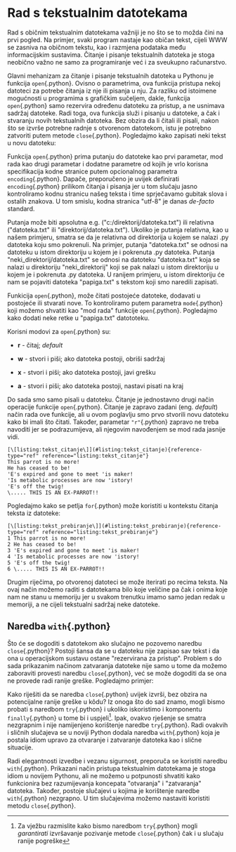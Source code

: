 # Rad s tekstualnim datotekama

Rad s običnim tekstualnim datotekama važniji je no što se to možda čini
na prvi pogled. Na primjer, svaki program nastaje kao običan tekst,
cijeli WWW se zasniva na običnom tekstu, kao i razmjena podataka među
informacijskim sustavima. Čitanje i pisanje tekstualnih datoteka je
stoga neobično važno ne samo za programiranje već i za sveukupno
računarstvo.

Glavni mehanizam za čitanje i pisanje tekstualnih datoteka u Pythonu je
funkcija `open`{.python}. Ovisno o parametrima, ova funkcija pristupa
nekoj datoteci za potrebe čitanja iz nje ili pisanja u nju. Za razliku
od istoimene mogućnosti u programima s grafičkim sučeljem, dakle,
funkcija `open`{.python} samo rezervira određenu datoteku za pristup, a
ne usnimava sadržaj datoteke. Radi toga, ova funkcija služi i pisanju u
datoteke, a čak i stvaranju novih tekstualnih datoteka. Bez obzira da li
čitali ili pisali, nakon što se izvrše potrebne radnje s otvorenom
datotekom, istu je potrebno zatvoriti putem metode `close`{.python}.
Pogledajmo kako zapisati neki tekst u novu datoteku:

Funkcija `open`{.python} prima putanju do datoteke kao prvi parametar,
mod rada kao drugi parametar i dodatne parametre od kojih je vrlo
korisna specifikacija kodne stranice putem opcionalnog parametra
`encoding`{.python}. Dapače, preporučeno je uvijek definirati
`encoding`{.python} prilikom čitanja i pisanja jer u tom slučaju jasno
kontroliramo kodnu stranicu našeg teksta i time sprječavamo gubitak
slova i ostalih znakova. U tom smislu, kodna stranica \"utf-8\" je danas
*de-facto* standard.

Putanja može biti apsolutna e.g. (\"c:/direktorij/datoteka.txt\") ili
relativna (\"datoteka.txt\" ili \"direktorij/datoteka.txt\"). Ukoliko je
putanja relativna, kao u našem primjeru, smatra se da je relativna od
direktorija u kojem se nalazi .py datoteka koju smo pokrenuli. Na
primjer, putanja \"datoteka.txt\" se odnosi na datoteku u istom
direktoriju u kojem je i pokrenuta .py datoteka. Putanja
\"neki_direktorij/datoteka.txt\" se odnosi na datoteku \"datoteka.txt\"
koja se nalazi u direktoriju \"neki_direktorij\" koji se pak nalazi u
istom direktoriju u kojem je i pokrenuta .py datoteka. U ranijem
primjeru, u istom direktoriju će nam se pojaviti datoteka \"papiga.txt\"
s tekstom koji smo naredili zapisati.

Funkicija `open`{.python}, može čitati postojeće datoteke, dodavati u
postojeće ili stvarati nove. To kontroliramo putem parametra
`mode`{.python} koji možemo shvatiti kao \"mod rada\" funkcije
`open`{.python}. Pogledajmo kako dodati neke retke u \"papiga.txt\"
datototeku.

Korisni modovi za `open`{.python} su:

-   **r** - čitaj; *default*

-   **w** - stvori i piši; ako datoteka postoji, obriši sadržaj

-   **x** - stvori i piši; ako datoteka postoji, javi grešku

-   **a** - stvori i piši; ako datoteka postoji, nastavi pisati na kraj

Do sada smo samo pisali u datoteku. Čitanje je jednostavno drugi način
operacije funkcije `open`{.python}. Čitanje je zapravo zadani (eng.
*default*) način rada ove funkcije, ali u ovom poglavlju smo prvo
stvorili novu datoteku kako bi imali što čitati. Također, parametar
`"r"`{.python} zapravo ne treba navoditi jer se podrazumijeva, ali
njegovim navođenjem se mod rada jasnije vidi.

``` pythonp
[\[listing:tekst_citanje\]](#listing:tekst_citanje){reference-type="ref" reference="listing:tekst_citanje"}
This parrot is no more!
He has ceased to be!
'E's expired and gone to meet 'is maker!
'Is metabolic processes are now 'istory!
'E's off the twig!
\..... THIS IS AN EX-PARROT!!
```

Pogledajmo kako se petlja `for`{.python} može koristiti u kontekstu
čitanja teksta iz datoteke:

``` pythonp
[\[listing:tekst_prebiranje\]](#listing:tekst_prebiranje){reference-type="ref" reference="listing:tekst_prebiranje"}
1 This parrot is no more!
2 He has ceased to be!
3 'E's expired and gone to meet 'is maker!
4 'Is metabolic processes are now 'istory!
5 'E's off the twig!
6 \..... THIS IS AN EX-PARROT!!
```

Drugim riječima, po otvorenoj datoteci se može iterirati po recima
teksta. Na ovaj način možemo raditi s datotekama bilo koje veličine pa
čak i onima koje nam ne stanu u memoriju jer u svakom trenutku imamo
samo jedan redak u memoriji, a ne cijeli tekstualni sadržaj neke
datoteke.

## Naredba `with`{.python}

Što će se dogoditi s datotekom ako slučajno ne pozovemo naredbu
`close`{.python}? Postoji šansa da se u datoteku nije zapisao sav tekst
i da ona u operacijskom sustavu ostane \"rezervirana za pristup\".
Problem s do sada prikazanim načinom zatvaranja datoteke nije samo u
tome da možemo zaboraviti provesti naredbu `close`{.python}, već se može
dogoditi da se ona ne provede radi ranije greške. Pogledajmo primjer:

Kako riješiti da se naredba `close`{.python} uvijek izvrši, bez obzira
na potencijalne ranije greške u kôdu? Iz onoga što do sad znamo, mogli
bismo probati s naredbom `try`{.python} i ukoliko iskoristimo i
komponentu `finally`{.python} u tome bi i uspjeli[^1]. Ipak, ovakvo
rješenje se smatra nezgrapnim i nije namijenjeno korištenje naredbe
`try`{.python}. Radi ovakvih i sličnih slučajeva se u noviji Python
dodala naredba `with`{.python} koja je postala idiom upravo za otvaranje
i zatvaranje datoteka kao i slične situacije.

Radi elegantnosti izvedbe i vezanu sigurnost, preporuča se koristiti
naredbu `with`{.python}. Prikazani način pristupa tekstualnim datotekama
je stoga idiom u novijem Pythonu, ali ne možemo u potpunosti shvatiti
kako funkcionira bez razumijevanja koncepata \"otvaranja\" i
\"zatvaranja\" datoteka. Također, postoje slučajevi u kojima je
korištenje naredbe `with`{.python} nezgrapno. U tim slučajevima možemo
nastaviti koristiti metodu `close`{.python}.

[^1]: Za vježbu razmislite kako bismo naredbom `try`{.python} mogli
    *garantirati* izvršavanje pozivanje metode `close`{.python} čak i u
    slučaju ranije pogreške
